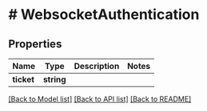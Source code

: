 # # WebsocketAuthentication

## Properties

Name | Type | Description | Notes
------------ | ------------- | ------------- | -------------
**ticket** | **string** |  |

[[Back to Model list]](../../README.md#models) [[Back to API list]](../../README.md#endpoints) [[Back to README]](../../README.md)
